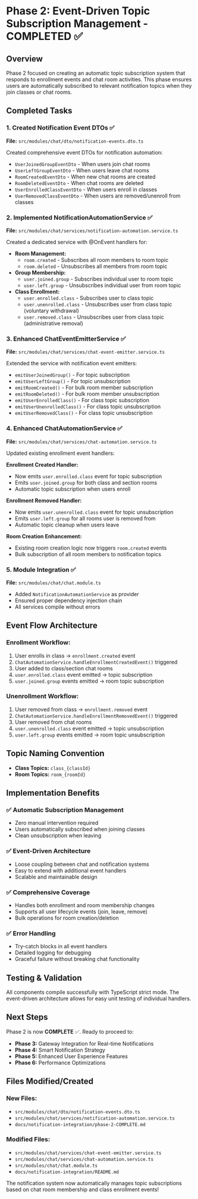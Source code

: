 # Phase 2: Event-Driven Topic Subscription Management - COMPLETED ✅

## Overview
Phase 2 focused on creating an automatic topic subscription system that responds to enrollment events and chat room activities. This phase ensures users are automatically subscribed to relevant notification topics when they join classes or chat rooms.

## Completed Tasks

### 1. Created Notification Event DTOs ✅
**File:** `src/modules/chat/dto/notification-events.dto.ts`

Created comprehensive event DTOs for notification automation:
- `UserJoinedGroupEventDto` - When users join chat rooms
- `UserLeftGroupEventDto` - When users leave chat rooms  
- `RoomCreatedEventDto` - When new chat rooms are created
- `RoomDeletedEventDto` - When chat rooms are deleted
- `UserEnrolledClassEventDto` - When users enroll in classes
- `UserRemovedClassEventDto` - When users are removed/unenroll from classes

### 2. Implemented NotificationAutomationService ✅
**File:** `src/modules/chat/services/notification-automation.service.ts`

Created a dedicated service with @OnEvent handlers for:
- **Room Management:**
  - `room.created` - Subscribes all room members to room topic
  - `room.deleted` - Unsubscribes all members from room topic
- **Group Membership:**
  - `user.joined.group` - Subscribes individual user to room topic
  - `user.left.group` - Unsubscribes individual user from room topic
- **Class Enrollment:**
  - `user.enrolled.class` - Subscribes user to class topic
  - `user.unenrolled.class` - Unsubscribes user from class topic (voluntary withdrawal)
  - `user.removed.class` - Unsubscribes user from class topic (administrative removal)

### 3. Enhanced ChatEventEmitterService ✅
**File:** `src/modules/chat/services/chat-event-emitter.service.ts`

Extended the service with notification event emitters:
- `emitUserJoinedGroup()` - For topic subscription
- `emitUserLeftGroup()` - For topic unsubscription
- `emitRoomCreated()` - For bulk room member subscription
- `emitRoomDeleted()` - For bulk room member unsubscription
- `emitUserEnrolledClass()` - For class topic subscription
- `emitUserUnenrolledClass()` - For class topic unsubscription
- `emitUserRemovedClass()` - For class topic unsubscription

### 4. Enhanced ChatAutomationService ✅
**File:** `src/modules/chat/services/chat-automation.service.ts`

Updated existing enrollment event handlers:

**Enrollment Created Handler:**
- Now emits `user.enrolled.class` event for topic subscription
- Emits `user.joined.group` for both class and section rooms
- Automatic topic subscription when users enroll

**Enrollment Removed Handler:**
- Now emits `user.unenrolled.class` event for topic unsubscription  
- Emits `user.left.group` for all rooms user is removed from
- Automatic topic cleanup when users leave

**Room Creation Enhancement:**
- Existing room creation logic now triggers `room.created` events
- Bulk subscription of all room members to notification topics

### 5. Module Integration ✅
**File:** `src/modules/chat/chat.module.ts`

- Added `NotificationAutomationService` as provider
- Ensured proper dependency injection chain
- All services compile without errors

## Event Flow Architecture

### Enrollment Workflow:
1. User enrolls in class → `enrollment.created` event
2. `ChatAutomationService.handleEnrollmentCreatedEvent()` triggered
3. User added to class/section chat rooms
4. `user.enrolled.class` event emitted → topic subscription
5. `user.joined.group` events emitted → room topic subscription

### Unenrollment Workflow:
1. User removed from class → `enrollment.removed` event
2. `ChatAutomationService.handleEnrollmentRemovedEvent()` triggered
3. User removed from chat rooms
4. `user.unenrolled.class` event emitted → topic unsubscription
5. `user.left.group` events emitted → room topic unsubscription

## Topic Naming Convention
- **Class Topics:** `class_{classId}`
- **Room Topics:** `room_{roomId}`

## Implementation Benefits

### ✅ Automatic Subscription Management
- Zero manual intervention required
- Users automatically subscribed when joining classes
- Clean unsubscription when leaving

### ✅ Event-Driven Architecture
- Loose coupling between chat and notification systems
- Easy to extend with additional event handlers
- Scalable and maintainable design

### ✅ Comprehensive Coverage
- Handles both enrollment and room membership changes
- Supports all user lifecycle events (join, leave, remove)
- Bulk operations for room creation/deletion

### ✅ Error Handling
- Try-catch blocks in all event handlers
- Detailed logging for debugging
- Graceful failure without breaking chat functionality

## Testing & Validation

All components compile successfully with TypeScript strict mode. The event-driven architecture allows for easy unit testing of individual handlers.

## Next Steps

Phase 2 is now **COMPLETE** ✅. Ready to proceed to:
- **Phase 3:** Gateway Integration for Real-time Notifications
- **Phase 4:** Smart Notification Strategy
- **Phase 5:** Enhanced User Experience Features  
- **Phase 6:** Performance Optimizations

## Files Modified/Created

### New Files:
- `src/modules/chat/dto/notification-events.dto.ts`
- `src/modules/chat/services/notification-automation.service.ts`
- `docs/notification-integration/phase-2-COMPLETE.md`

### Modified Files:
- `src/modules/chat/services/chat-event-emitter.service.ts`
- `src/modules/chat/services/chat-automation.service.ts`
- `src/modules/chat/chat.module.ts`
- `docs/notification-integration/README.md`

The notification system now automatically manages topic subscriptions based on chat room membership and class enrollment events!
